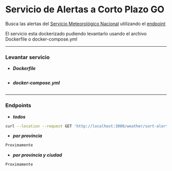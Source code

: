  # Servicio de Alertas a Corto Plazo GO
Busca las alertas del [Servicio Meteorológico Nacional](https://www.smn.gob.ar/avisos_a_muy_corto_plazo) utilizando el [endpoint](https://ws.smn.gob.ar/alerts/type/AC)

El servicio esta dockerizado pudiendo levantarlo usando el archivo Dockerfile o docker-compose.yml

---

### Levantar servicio
* ***Dockerfile***
```sh

```
* ***docker-compose.yml***
```sh

```

---
### Endpoints
* ***todos*** 
```sh
curl --location --request GET 'http://localhost:3000/weather/sort-alert/all'
```
* ***por provincia***
```sh
Proximamente
```
* ***por provincia y ciudad***
```sh
Proximamente
```
